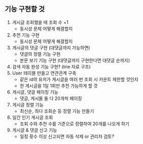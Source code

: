 ## 기능 구현할 것

1. 게시글 조회했을 때 조회 수 +1
    - 동시성 문제 어떻게 해결할지
2. 추천 기능 구현
    - 동시성 문제 어떻게 해결할지
3. 게시글의 댓글 구현 (대댓글까지 가능하면)
    - 댓글의 정렬 기능 구현
    - 본문 보기 기능 구현 (대댓글까지 구현한다면 대댓글 순까지)
4. 검색 자동 완성 기능 구현? (trie 자료 구조)
5. User 테이블 만들고 연관관계 구축
   - 같은 id의 유저가 게시글을 여러 번 조회 시 카운트 제한할 것인지
   - 한 게시글을 1일 1회만 추천 가능하게 할 것
6. 게시글, 댓글 페이징 기능 
   - 댓글, 게시물 둘 다 20개씩 페이징
7. 게시글 정렬 기능
   - 최신순, 최다 조회순 등 정렬 기능 만들기
8. 일간 인기 게시글 조회
   - 조회 수와 추천 수를 기준으로 정렬하여 20개를 나오게 하기 
9. 게시글 & 댓글 신고 기능
   - 일정 횟수 이상 신고되면 자동 삭제 or 관리자 검토?
   